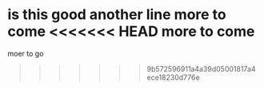 is this good
another line
more to come
<<<<<<< HEAD
more to come
=======
moer to go
>>>>>>> 9b572596911a4a39d05001817a4ece18230d776e

